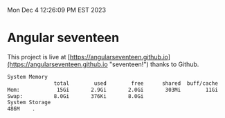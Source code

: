 Mon Dec  4 12:26:09 PM EST 2023

# Angular seventeen


This project is live at [https://angularseventeen.github.io](https://angularseventeen.github.io "seventeen!") thanks to Github.

```bash
System Memory
               total        used        free      shared  buff/cache   available
Mem:            15Gi       2.9Gi       2.0Gi       303Mi        11Gi        12Gi
Swap:          8.0Gi       376Ki       8.0Gi
System Storage
486M	.
```
```bash
